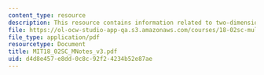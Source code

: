 ```yaml
---
content_type: resource
description: This resource contains information related to two-dimensional flux.
file: https://ol-ocw-studio-app-qa.s3.amazonaws.com/courses/18-02sc-multivariable-calculus-fall-2010/d4d8e457e8dd0c8c92f24234b52e87ae_MIT18_02SC_MNotes_v3.pdf
file_type: application/pdf
resourcetype: Document
title: MIT18_02SC_MNotes_v3.pdf
uid: d4d8e457-e8dd-0c8c-92f2-4234b52e87ae
---
```

